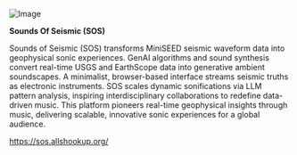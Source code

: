 ![Image](https://github.com/user-attachments/assets/88059152-b8fa-46fc-a498-8801064b5cc4)

**Sounds Of Seismic (SOS)**

Sounds of Seismic (SOS) transforms MiniSEED seismic waveform data into geophysical sonic experiences. GenAI algorithms and sound synthesis convert real-time USGS and EarthScope data into generative ambient soundscapes. A minimalist, browser-based interface streams seismic truths as electronic instruments. SOS scales dynamic sonifications via LLM pattern analysis, inspiring interdisciplinary collaborations to redefine data-driven music. This platform pioneers real-time geophysical insights through music, delivering scalable, innovative sonic experiences for a global audience.

https://sos.allshookup.org/




